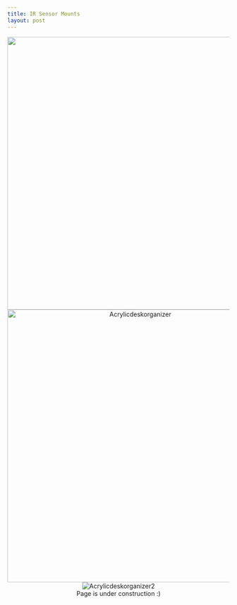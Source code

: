 ```yaml
---
title: IR Sensor Mounts
layout: post
---
```


<div style="text-align: center;">
<img src="https://www.donaldle.com/assets/images/Deskorganizer.JPG" alt="" width="587" height="618"/> <br>
<img src="https://www.donaldle.com/assets/images/Acrylicdeskorganizer.JPG" alt="Acrylicdeskorganizer" width="587" height="618">
<img src="https://www.donaldle.com/assets/images/Acrylicdeskorganizer2.JPG" alt="Acrylicdeskorganizer2" />
</div>
<center>Page is under construction :)</center>

